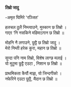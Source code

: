 **तिम्रो जादु**

-अमृत घिमिरे 'रञ्जित'

हलचल ठुलै निम्त्याउने, मुस्कान छ तिम्रो ।<br>
गाएर ‘नि नसकिने महिमाऽगान छ तिम्रो ॥

मोहनि नै लगाउने, छुट्टै छ तिम्रो जादु ।<br>
मेरो निम्ती हरेक कुरा, महान छ तिम्रो ॥

सुन्दा पनि नाम तिम्रो, विशेष लाग्छ मलाई ।<br>
यो मुटुमा छुट्टै एउटा , निशान छ तिम्रो ॥

प्राथमिकता कैयौं माझ, यो जिन्दगीको ।<br>
नफेरिने एउटा छुट्टै, मैदान छ तिम्रो ॥

